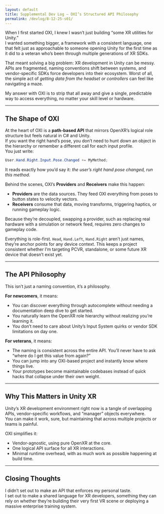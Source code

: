 ```yaml
---
layout: default
title: Supplemental Dev Log — OXI’s Structured API Philosophy
permalink: /devlog/8-12-25-s01/
---
```

When I first started OXI, I knew I wasn’t just building “some XR utilities for Unity.”  
I wanted something bigger, a framework with a consistent language, one that felt just as approachable to someone opening Unity for the first time as it did to a veteran who’s been through multiple generations of XR SDKs.  

That meant solving a big problem: XR development in Unity can be messy.  
APIs are fragmented, naming conventions shift between systems, and vendor-specific SDKs force developers into their ecosystem. Worst of all, the simple act of *getting data from the headset or controllers* can feel like navigating a maze.  

My answer with OXI is to strip that all away and give a single, predictable way to access everything, no matter your skill level or hardware.  

---

## The Shape of OXI

At the heart of OXI is a **path-based API** that mirrors OpenXR’s logical role structure but feels natural in C# and Unity.  
If you want the right hand’s pose, you don’t need to hunt down an object in the hierarchy or remember a different call for each input profile.  
You just write:

```csharp
User.Hand.Right.Input.Pose.Changed += MyMethod;
```

It reads exactly how you’d say it: *the user’s right hand pose changed, run this method*.  

Behind the scenes, OXI’s **Providers** and **Receivers** make this happen:

- **Providers** are the data sources. They feed OXI everything from poses to button states to velocity vectors.  
- **Receivers** consume that data, moving transforms, triggering haptics, or running gameplay logic.  

Because they’re decoupled, swapping a provider, such as replacing real hardware with a simulation or network feed, requires zero changes to gameplay code.  

Everything is role-first. `Head`, `Hand.Left`, `Hand.Right` aren’t just names, they’re anchor points for any device context. This keeps a project consistent whether I’m targeting PCVR, standalone, or some future XR device that doesn’t exist yet.  

---

## The API Philosophy

This isn’t just a naming convention, it’s a philosophy.  

**For newcomers**, it means:  
- You can discover everything through autocomplete without needing a documentation deep dive to get started.  
- You naturally learn the OpenXR role hierarchy without realizing you’re learning it.  
- You don’t need to care about Unity’s Input System quirks or vendor SDK limitations on day one.  

**For veterans**, it means:  
- The naming is consistent across the entire API. You’ll never have to ask “where do I get this value from again?”  
- You can jump into any OXI-based project and instantly know where things live.  
- Your prototypes become maintainable codebases instead of quick hacks that collapse under their own weight.  

---

## Why This Matters in Unity XR

Unity’s XR development environment right now is a tangle of overlapping APIs, vendor-specific workflows, and “manager” objects everywhere.  
You can make it work, sure, but maintaining that across multiple projects or teams is painful.  

OXI simplifies it:  
- Vendor-agnostic, using pure OpenXR at the core.  
- One logical API surface for all XR interactions.  
- Minimal runtime overhead, with as much work as possible happening at build time.  

---

## Closing Thoughts

I didn’t set out to make an API that enforces my personal taste.  
I set out to make a shared language for XR developers, something they can rely on whether they’re building their very first VR scene or deploying a massive enterprise training system.
